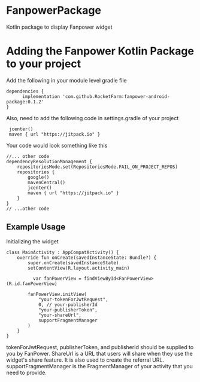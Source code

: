 # FanpowerPackage
Kotlin package to display Fanpower widget

# Adding the Fanpower Kotlin Package to your project
Add the following in your module level gradle file

```
dependencies {
      implementation 'com.github.RocketFarm:fanpower-android-package:0.1.2'
}
```

Also, need to add the following code in settings.gradle of your project 

```
 jcenter()
 maven { url "https://jitpack.io" }
```
Your code would look something like this
```
//... other code
dependencyResolutionManagement {
    repositoriesMode.set(RepositoriesMode.FAIL_ON_PROJECT_REPOS)
    repositories {
        google()
        mavenCentral()
        jcenter()
        maven { url "https://jitpack.io" }
    }
}
// ...other code
```

## Example Usage
 Initializing the widget

```
class MainActivity : AppCompatActivity() {
    override fun onCreate(savedInstanceState: Bundle?) {
        super.onCreate(savedInstanceState)
        setContentView(R.layout.activity_main)
        
          var fanPowerView = findViewById<FanPowerView>(R.id.fanPowerView)

        fanPowerView.initView(
            "your-tokenForJwtRequest",
            0, // your-publisherId
            "your-publisherToken",
            "your-shareUrl",
            supportFragmentManager
        )
    }
}
```
tokenForJwtRequest, publisherToken, and publisherId should be supplied to you by FanPower. ShareUrl is a URL that users will share when they use the widget's share feature. It is also used to create the referral URL. supportFragmentManager is the FragmentManager of your activity that you need to provide. 

